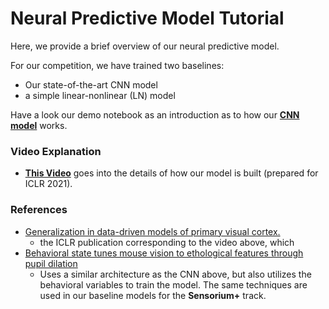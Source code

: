 # Neural Predictive Model Tutorial

Here, we provide a brief overview of our neural predictive model.

For our competition, we have trained two baselines:
- Our state-of-the-art CNN model
- a simple linear-nonlinear (LN) model

Have a look our demo notebook as an introduction as to how our [**CNN model**](./0_baseline_cnn.ipynb) works.

### Video Explanation

- [**This Video**](https://youtu.be/xwLMO8nVvxs?t=220) goes into the details of how our model is built (prepared for ICLR 2021).



### References
- [Generalization in data-driven models of primary visual cortex.](https://www.biorxiv.org/content/10.1101/2020.10.05.326256v2)
  - the ICLR publication corresponding to the video above, which
- [Behavioral state tunes mouse vision to ethological features through pupil dilation](https://www.biorxiv.org/content/10.1101/2021.09.03.458870v2.full)
  - Uses a similar architecture as the CNN above, but also utilizes the behavioral variables to train the model. The same techniques are used in our baseline models for the **Sensorium+** track.